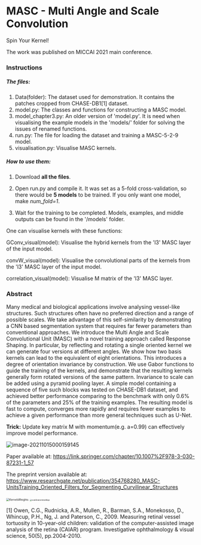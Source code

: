 # MASC - Multi Angle and Scale Convolution
Spin Your Kernel!

The work was published on MICCAI 2021 main conference.



### Instructions

##### The files:

1. Data(folder): The dataset used for demonstration. It contains the patches cropped from CHASE-DB1[1] dataset.
2. model.py: The classes and functions for constructing a MASC model.
3. model_chapter3.py: An older version of 'model.py'. It is need when visualising the example models in the 'models/' folder for  solving the issues of renamed functions.
4. run.py: The file for loading the dataset and training a MASC-5-2-9 model.
5. visualisation.py: Visualise MASC kernels.

##### How to use them:

1. Download **all the files**.

2. Open run.py and compile it. It was set as a 5-fold cross-validation, so there would be **5 models** to be trained. If you only want one model, make *num_fold=1*.

3. Wait for the training to be completed. Models, examples, and middle outputs can be found in the '/models' folder.

One can visualise kernels with these functions: 

GConv_visual(model): Visualise the hybrid kernels from the 'l3' MASC layer of the input model.

convW_visual(model): Visualise the convolutional parts of the kernels from the 'l3' MASC layer of the input model.

correlation_visual(model): Visualise M matrix of the 'l3' MASC layer.



### Abstract

Many medical and biological applications involve analysing vessel-like structures. Such structures often have no preferred direction and a range of possible scales. We take advantage of this self-similarity by demonstrating a CNN based segmentation system that requires far fewer parameters than conventional approaches. We introduce the Multi Angle and Scale Convolutional Unit (MASC) with a novel training approach called Response Shaping. In particular, by reflecting and rotating a single oriented kernel we can generate four versions at different angles. We show how two basis kernels can lead to the equivalent of eight orientations. This introduces a degree of orientation invariance by construction. We use Gabor functions to guide the training of the kernels, and demonstrate that the resulting kernels generally form rotated versions of the same pattern. Invariance to scale can be added using a pyramid pooling layer. A simple model containing a sequence of five such blocks was tested on CHASE-DB1 dataset, and achieved better performance comparing to the benchmark with only 0.6% of the parameters and 25% of the training examples. The resulting model is fast to compute, converges more rapidly and requires fewer examples to achieve a given performance than more general techniques such as U-Net.



**Trick:** Update key matrix M with momentum(e.g. a=0.99) can effectively improve model performance.

![image-20211015000159145](https://tva1.sinaimg.cn/large/008i3skNgy1gvfmf0fqbmj61g803k74702.jpg)

Paper available at: https://link.springer.com/chapter/10.1007%2F978-3-030-87231-1_57

The preprint version available at: https://www.researchgate.net/publication/354768280_MASC-UnitsTraining_Oriented_Filters_for_Segmenting_Curvilinear_Structures



<img src="https://tva1.sinaimg.cn/large/008i3skNgy1gvflc89a8hj60uw0a478n02.jpg" alt="KernelsWeights" style="zoom:50%;" />

<img src="https://tva1.sinaimg.cn/large/008i3skNgy1gvflc747qdj60us0rh10j02.jpg" alt="scaleRotationIndexMaps" style="zoom:30%;" />




[1] Owen, C.G., Rudnicka, A.R., Mullen, R., Barman, S.A., Monekosso, D., Whincup, P.H., Ng, J. and Paterson, C., 2009. Measuring retinal vessel tortuosity in 10-year-old children: validation of the computer-assisted image analysis of the retina (CAIAR) program. Investigative ophthalmology & visual science, 50(5), pp.2004-2010.
